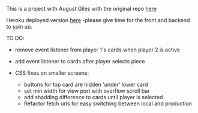 This is a project with August Giles with the original repo [here](https://github.com/AugustGiles/onitama-frontend)

Heroku deployed version [here](https://onitama-front.herokuapp.com/) -please give time for the front and backend to spin up.

TO DO:
* remove event listener from player 1's cards when player 2 is active
* add event listener to cards after player selects piece
    
* CSS fixes on smaller screens:
    * buttons for top card are hidden 'under' lower card
    * set min width for view port with overflow scroll bar
    * add shadding difference to cards until player is selected
    * Refactor fetch urls for easy switching between local and production
    
